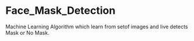 # Face_Mask_Detection
Machine Learning Algorithm which learn from setof images and live detects Mask or No Mask. 
